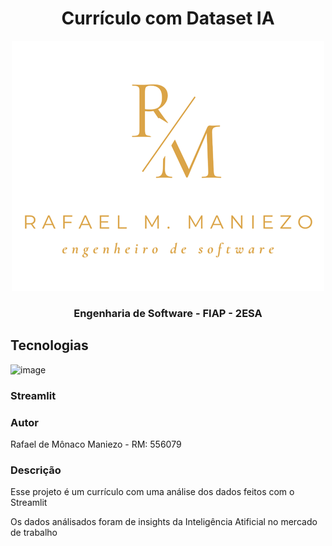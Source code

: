 <h1 align="center">Currículo com Dataset IA</h1>
<div align="center" width="100px">

![image](https://github.com/mmaniezo/curriculo_dataset_ia/blob/main/img/logo.png)

</div>


<div align="center">

### Engenharia de Software - FIAP - 2ESA

</div>


## Tecnologias
<div style="display="flex";">

![image](https://docs.streamlit.io/logo.svg)<h3>Streamlit<h3/>

</div>


### Autor
Rafael de Mônaco Maniezo - RM: 556079

### Descrição
<p>Esse projeto é um currículo com uma análise dos dados feitos com o Streamlit</p>
<p>Os dados análisados foram de insights da Inteligência Atificial no mercado de trabalho</p>
